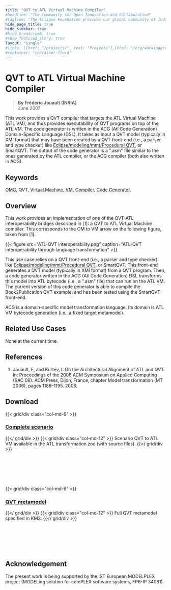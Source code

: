 ```yaml
---
title: "QVT to ATL Virtual Machine Compiler"
#headline: "The Community for Open Innovation and Collaboration"
#tagline: "The Eclipse Foundation provides our global community of individuals and organizations with a mature, scalable, and business-friendly environment for open source software collaboration and innovation."
hide_page_title: true
hide_sidebar: true
#hide_breadcrumb: true
#show_featured_story: true
layout: "single"
#links: [[href: "/projects/", text: "Projects"],[href: "/org/workinggroups/", text: "Working Group"],[href: "/membership/", text: "Members"],[href: "/org/value", text: "Business Value"]]
#container: "container-fluid"
---
```


# QVT to ATL Virtual Machine Compiler

> **By Frédéric Jouault (INRIA)** \
> June 2007

This work provides a QVT compiler that targets the ATL Virtual Machine (ATL VM), and thus provides executability of QVT programs on top of the ATL VM. The code generator is written in the ACG (Atl Code Generation) Domain-Specific Language (DSL). It takes as input a QVT model (typically in XMI format) that may have been created by a QVT front-end (i.e., a parser and type checker) like [Eclipse/modeling/mmt/Procedural QVT](https://eclipse.dev/mmt/?project=qvto#qvto), or SmartQVT. The output of the code generator is a ".asm" file similar to the ones generated by the ATL compiler, or the ACG compiler (both also written in ACG).

## Keywords

[OMG](https://www.omg.org/), QVT, [Virtual Machine, VM](https://en.wikipedia.org/wiki/Virtual_machine), [Compiler](https://en.wikipedia.org/wiki/Compiler), [Code Generator](https://en.wikipedia.org/wiki/Code_generator).

## Overview

This work provides an implementation of one of the QVT-ATL interoperability bridges described in [1]: a QVT to ATL Virtual Machine compiler. This corresponds to the OM to VM arrow on the following figure, taken from [1].

{{< figure src="ATL-QVT interoperability.png" caption="ATL-QVT interoperability through language transformation" >}}

This use case relies on a QVT front-end (i.e., a parser and type checker) like [Eclipse/modeling/mmt/Procedural QVT](https://eclipse.dev/mmt/?project=qvto#qvto), or SmartQVT. This front-end generates a QVT model (typically in XMI format) from a QVT program. Then, a code generator written in the ACG (Atl Code Generation) DSL transforms this model into ATL bytecode (i.e., a ".asm" file) that can run on the ATL VM. The current version of this code generator is able to compile the Book2Publication QVT example, and has been tested using the SmartQVT front-end.

ACG is a domain-specific model transformation language. Its domain is ATL VM bytecode generation (i.e., a fixed target metamodel).

## Related Use Cases

None at the current time.

## References

  1. Jouault, F, and Kurtev, I: On the Architectural Alignment of ATL and QVT. In: Proceedings of the 2006 ACM Symposium on Applied Computing (SAC 06). ACM Press, Dijon, France, chapter Model transformation (MT 2006), pages 1188–1195. 2006.

## Download

{{< grid/div class="col-md-6" >}}
### [Complete scenario](../../atltransformations/#qvt-to-atl-virtual-machine-compiler)
{{</ grid/div >}}
{{< grid/div class="col-md-12" >}}
Scenario QVT to ATL VM available in the ATL transformation zoo (with source files).
{{</ grid/div >}}

&nbsp;

&nbsp;

&nbsp;

{{< grid/div class="col-md-6" >}}
### [QVT metamodel](https://www.eclipse.org/gmt/am3/zoos/atlanticZoo/#QVT)
{{</ grid/div >}}
{{< grid/div class="col-md-12" >}}
Full QVT metamodel specified in KM3.
{{</ grid/div >}}

&nbsp;

&nbsp;

&nbsp;

## Acknowledgement

The present work is being supported by the IST European MODELPLEX project (MODELing solution for comPLEX software systems, FP6-IP 34081).

